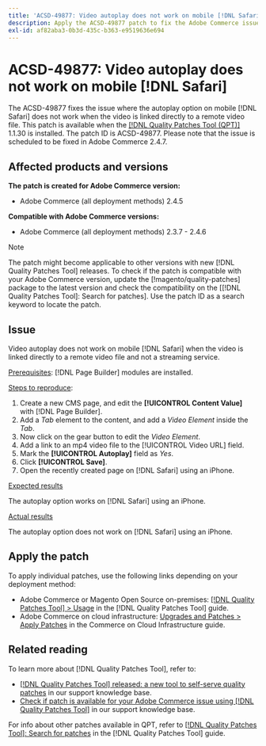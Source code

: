 ```yaml
---
title: 'ACSD-49877: Video autoplay does not work on mobile [!DNL Safari]'
description: Apply the ACSD-49877 patch to fix the Adobe Commerce issue where the video autoplay option does not work on mobile [!DNL Safari] when the video is linked directly to a remote video file.
exl-id: af82aba3-0b3d-435c-b363-e9519636e694
---
```

# ACSD-49877: Video autoplay does not work on mobile [!DNL Safari]

The ACSD-49877 fixes the issue where the autoplay option on mobile [!DNL Safari] does not work when the video is linked directly to a remote video file. This patch is available when the [[!DNL Quality Patches Tool (QPT)]](/help/announcements/adobe-commerce-announcements/magento-quality-patches-released-new-tool-to-self-serve-quality-patches.md) 1.1.30 is installed. The patch ID is ACSD-49877. Please note that the issue is scheduled to be fixed in Adobe Commerce 2.4.7.

## Affected products and versions

**The patch is created for Adobe Commerce version:**

* Adobe Commerce (all deployment methods) 2.4.5

**Compatible with Adobe Commerce versions:**

* Adobe Commerce (all deployment methods) 2.3.7 - 2.4.6

>[!NOTE]
>
>The patch might become applicable to other versions with new [!DNL Quality Patches Tool] releases. To check if the patch is compatible with your Adobe Commerce version, update the [!magento/quality-patches] package to the latest version and check the compatibility on the [[!DNL Quality Patches Tool]: Search for patches]. Use the patch ID as a search keyword to locate the patch.

## Issue

Video autoplay does not work on mobile [!DNL Safari] when the video is linked directly to a remote video file and not a streaming service.

<u>Prerequisites</u>:
[!DNL Page Builder] modules are installed.

<u>Steps to reproduce</u>:

1. Create a new CMS page, and edit the **[!UICONTROL Content Value]** with [!DNL Page Builder]. 
1. Add a *Tab* element to the content, and add a *Video Element* inside the *Tab*.
1. Now click on the gear button to edit the *Video Element*.
1. Add a link to an mp4 video file to the [!UICONTROL Video URL] field.
1. Mark the **[!UICONTROL Autoplay]** field as *Yes*.
1. Click **[!UICONTROL Save]**.
1. Open the recently created page on [!DNL Safari] using an iPhone.

<u>Expected results</u>

The autoplay option works on [!DNL Safari] using an iPhone.

<u>Actual results</u>

The autoplay option does not work on [!DNL Safari] using an iPhone.

## Apply the patch

To apply individual patches, use the following links depending on your deployment method:

* Adobe Commerce or Magento Open Source on-premises: [[!DNL Quality Patches Tool] > Usage](https://experienceleague.adobe.com/docs/commerce-operations/tools/quality-patches-tool/usage.html) in the [!DNL Quality Patches Tool] guide.
* Adobe Commerce on cloud infrastructure: [Upgrades and Patches > Apply Patches](https://experienceleague.adobe.com/docs/commerce-cloud-service/user-guide/develop/upgrade/apply-patches.html) in the Commerce on Cloud Infrastructure guide.

## Related reading

To learn more about [!DNL Quality Patches Tool], refer to:

* [[!DNL Quality Patches Tool] released: a new tool to self-serve quality patches](/help/announcements/adobe-commerce-announcements/magento-quality-patches-released-new-tool-to-self-serve-quality-patches.md) in our support knowledge base.
* [Check if patch is available for your Adobe Commerce issue using [!DNL Quality Patches Tool]](/help/support-tools/patches-available-in-qpt-tool/check-patch-for-magento-issue-with-magento-quality-patches.md) in our support knowledge base.

For info about other patches available in QPT, refer to [[!DNL Quality Patches Tool]: Search for patches](https://experienceleague.adobe.com/tools/commerce-quality-patches/index.html) in the [!DNL Quality Patches Tool] guide.
